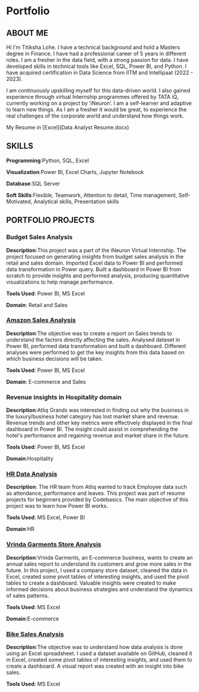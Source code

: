 # Portfolio
## ABOUT ME
   Hi I'm Titiksha Lohe. I have a technical background and hold a Masters degree in Finance. 
   I have had a professional career of 5 years in different roles. I am a fresher in the data field, with a strong passion for data. 
   I have developed skills in technical tools like Excel, SQL, Power BI, and Python. 
   I have acquired certification in Data Science from IITM and Intellipaat (2022 - 2023).
   
   I am continuously upskilling myself for this data-driven world. I also gained experience through virtual Internship programmes 
   offered by TATA iQ, currently working on a project by ‘iNeuron’. I am a self-learner and adaptive to learn new things. 
   As I am a fresher it would be great, to experience the real challenges of the corporate world and understand how things work. 
   
   My Resume in [Excel](Data Analyst Resume.docx)
   
## SKILLS
  **Programming**:Python, SQL, Excel 
  
  **Visualization**:Power BI, Excel Charts, Jupyter Notebook
  
  **Database**:SQL Server
  
  **Soft Skills**:Flexible, Teamwork, Attention to detail, Time management, Self-Motivated, Analytical skills, Presentation skills

## PORTFOLIO PROJECTS
### Budget Sales Analysis
**Description**:This project was a part of the iNeuron Virtual Internship. The project focused on generating insights from budget sales analysis in the retail and sales domain. Imported Excel data to Power BI and performed data transformation in Power query. Built a dashboard in Power BI from scratch to provide insights and performed analysis, producing quantitative visualizations to help manage performance.

**Tools Used**: Power BI, MS Excel

**Domain**: Retail and Sales

### [Amazon Sales Analysis](https://github.com/TitikshaLohe/AmazonSalesDataAnalysis)
**Description**:The objective was to create a report on Sales trends to understand the factors directly affecting the sales. Analysed dataset in Power BI, performed data transformation and built a dashboard. Different analyses were performed to get the key insights from this data based on which business decisions will be taken.

**Tools Used**: Power BI, MS Excel

**Domain**: E-commerce and Sales
 
### Revenue insights in Hospitality domain
**Description**:Atliq Grands was interested in finding out why the business in the luxury/business hotel category has lost market share and revenue. Revenue trends and other key metrics were effectively displayed in the final dashboard in Power BI.	The insight could assist in comprehending the hotel's performance and regaining revenue and market share in the future.

**Tools Used**: Power BI, MS Excel

**Domain**:Hospitality

### [HR Data Analysis](https://github.com/TitikshaLohe/HR-Data-Analysis/tree/main)
**Description**: The HR team from Atliq wanted to track Employee data such as attendance, performance and leaves. This project was part of resume projects for beginners provided by Codebasics. The main objective of this project was to learn how Power BI works. 

**Tools Used**: MS Excel, Power BI

**Domain**:HR 

### [Vrinda Garments Store Analysis](https://github.com/TitikshaLohe/Vrinda-Garment-Analysis) 
**Description**:Vrinda Garments, an E-commerce business, wants to create an annual sales report to understand its customers and grow more sales in the future. In this project, I used a company store dataset, cleaned the data in Excel, created some pivot tables of interesting insights, and used the pivot tables to create a dashboard.
Valuable insights were created to make informed decisions about business strategies and understand the dynamics of sales patterns.

**Tools Used**: MS Excel

**Domain**:E-commerce

### [Bike Sales Analysis](https://github.com/TitikshaLohe/Bike-Sales-Analysis-Excel-Dashboard)
**Description**:The objective was to understand how data analysis is done using an Excel spreadsheet. I used a dataset available on GitHub, cleaned it in Excel, created some pivot tables of interesting insights, and used them to create a dashboard. A visual report was created with an insight into bike sales.

**Tools Used**: MS Excel

